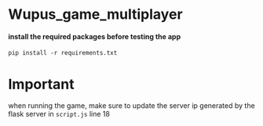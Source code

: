 # Wupus_game_multiplayer
#### install the required packages before testing the app
`pip install -r requirements.txt`
#
#
#
# Important
when running the game, make sure to update the server ip generated by the flask server in `script.js` line 18
